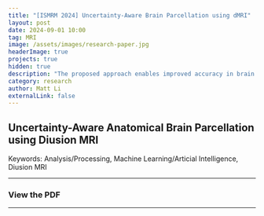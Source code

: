 ```yaml
---
title: "[ISMRM 2024] Uncertainty-Aware Brain Parcellation using dMRI"
layout: post
date: 2024-09-01 10:00
tag: MRI
image: /assets/images/research-paper.jpg
headerImage: true
projects: true
hidden: true
description: "The proposed approach enables improved accuracy in brain parcellation from diffusion MRI, facilitating the understanding of the human brain in health and disease. It may also serve as an effective tool for brain abnormality detection, fostering inquiries into uncertainty-quantified diagnostics."
category: research
author: Matt Li
externalLink: false
---
```


## Uncertainty-Aware Anatomical Brain Parcellation using Di usion MRI

Keywords: Analysis/Processing, Machine Learning/Arti cial Intelligence, Di usion MRI

---

### View the PDF


---
